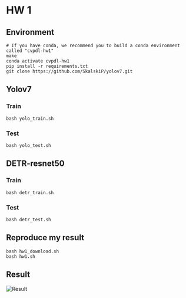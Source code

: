 # HW 1

## Environment

```shell
# If you have conda, we recommend you to build a conda environment called "cvpdl-hw1"
make
conda activate cvpdl-hw1
pip install -r requirements.txt
git clone https://github.com/SkalskiP/yolov7.git
```

## Yolov7

### Train

```shell
bash yolo_train.sh
```
### Test

```shell
bash yolo_test.sh
```

## DETR-resnet50

### Train

```shell
bash detr_train.sh
```
### Test

```shell
bash detr_test.sh
```

## Reproduce my result

```shell
bash hw1_download.sh
bash hw1.sh
```

## Result
![Result](https://github.com/106303551/NTU-CVPDL22/tree/main/HW1/images/result.png)